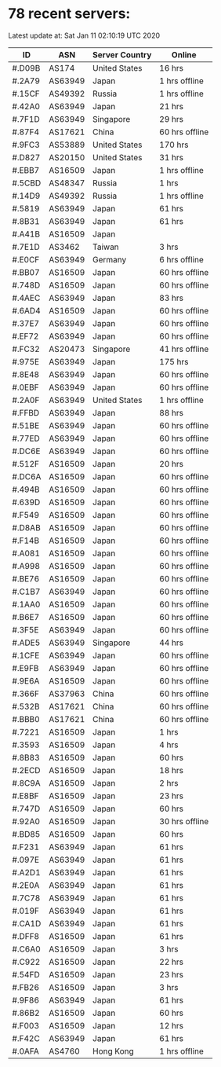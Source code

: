 # 78 recent servers:

Latest update at: Sat Jan 11 02:10:19 UTC 2020

| ID | ASN | Server Country | Online |
| -- | --- | -------------- | ------ |
| #.D09B | AS174 | United States | 16 hrs |
| #.2A79 | AS63949 | Japan | 1 hrs offline |
| #.15CF | AS49392 | Russia | 1 hrs offline |
| #.42A0 | AS63949 | Japan | 21 hrs |
| #.7F1D | AS63949 | Singapore | 29 hrs |
| #.87F4 | AS17621 | China | 60 hrs offline |
| #.9FC3 | AS53889 | United States | 170 hrs |
| #.D827 | AS20150 | United States | 31 hrs |
| #.EBB7 | AS16509 | Japan | 1 hrs offline |
| #.5CBD | AS48347 | Russia | 1 hrs |
| #.14D9 | AS49392 | Russia | 1 hrs offline |
| #.5819 | AS63949 | Japan | 61 hrs |
| #.8B31 | AS63949 | Japan | 61 hrs |
| #.A41B | AS16509 | Japan | |
| #.7E1D | AS3462 | Taiwan | 3 hrs |
| #.E0CF | AS63949 | Germany | 6 hrs offline |
| #.BB07 | AS16509 | Japan | 60 hrs offline |
| #.748D | AS16509 | Japan | 60 hrs offline |
| #.4AEC | AS63949 | Japan | 83 hrs |
| #.6AD4 | AS16509 | Japan | 60 hrs offline |
| #.37E7 | AS63949 | Japan | 60 hrs offline |
| #.EF72 | AS63949 | Japan | 60 hrs offline |
| #.FC32 | AS20473 | Singapore | 41 hrs offline |
| #.975E | AS63949 | Japan | 175 hrs |
| #.8E48 | AS63949 | Japan | 60 hrs offline |
| #.0EBF | AS63949 | Japan | 60 hrs offline |
| #.2A0F | AS63949 | United States | 1 hrs offline |
| #.FFBD | AS63949 | Japan | 88 hrs |
| #.51BE | AS63949 | Japan | 60 hrs offline |
| #.77ED | AS63949 | Japan | 60 hrs offline |
| #.DC6E | AS63949 | Japan | 60 hrs offline |
| #.512F | AS16509 | Japan | 20 hrs |
| #.DC6A | AS16509 | Japan | 60 hrs offline |
| #.494B | AS16509 | Japan | 60 hrs offline |
| #.639D | AS16509 | Japan | 60 hrs offline |
| #.F549 | AS16509 | Japan | 60 hrs offline |
| #.D8AB | AS16509 | Japan | 60 hrs offline |
| #.F14B | AS16509 | Japan | 60 hrs offline |
| #.A081 | AS16509 | Japan | 60 hrs offline |
| #.A998 | AS16509 | Japan | 60 hrs offline |
| #.BE76 | AS16509 | Japan | 60 hrs offline |
| #.C1B7 | AS63949 | Japan | 60 hrs offline |
| #.1AA0 | AS16509 | Japan | 60 hrs offline |
| #.B6E7 | AS16509 | Japan | 60 hrs offline |
| #.3F5E | AS63949 | Japan | 60 hrs offline |
| #.ADE5 | AS63949 | Singapore | 44 hrs |
| #.1CFE | AS63949 | Japan | 60 hrs offline |
| #.E9FB | AS63949 | Japan | 60 hrs offline |
| #.9E6A | AS16509 | Japan | 60 hrs offline |
| #.366F | AS37963 | China | 60 hrs offline |
| #.532B | AS17621 | China | 60 hrs offline |
| #.BBB0 | AS17621 | China | 60 hrs offline |
| #.7221 | AS16509 | Japan | 1 hrs |
| #.3593 | AS16509 | Japan | 4 hrs |
| #.8B83 | AS16509 | Japan | 60 hrs |
| #.2ECD | AS16509 | Japan | 18 hrs |
| #.8C9A | AS16509 | Japan | 2 hrs |
| #.E8BF | AS16509 | Japan | 23 hrs |
| #.747D | AS16509 | Japan | 60 hrs |
| #.92A0 | AS16509 | Japan | 30 hrs offline |
| #.BD85 | AS16509 | Japan | 60 hrs |
| #.F231 | AS63949 | Japan | 61 hrs |
| #.097E | AS63949 | Japan | 61 hrs |
| #.A2D1 | AS63949 | Japan | 61 hrs |
| #.2E0A | AS63949 | Japan | 61 hrs |
| #.7C78 | AS63949 | Japan | 61 hrs |
| #.019F | AS63949 | Japan | 61 hrs |
| #.CA1D | AS63949 | Japan | 61 hrs |
| #.DFF8 | AS16509 | Japan | 61 hrs |
| #.C6A0 | AS16509 | Japan | 3 hrs |
| #.C922 | AS16509 | Japan | 22 hrs |
| #.54FD | AS16509 | Japan | 23 hrs |
| #.FB26 | AS16509 | Japan | 3 hrs |
| #.9F86 | AS63949 | Japan | 61 hrs |
| #.86B2 | AS16509 | Japan | 60 hrs |
| #.F003 | AS16509 | Japan | 12 hrs |
| #.F42C | AS63949 | Japan | 61 hrs |
| #.0AFA | AS4760 | Hong Kong | 1 hrs offline |

